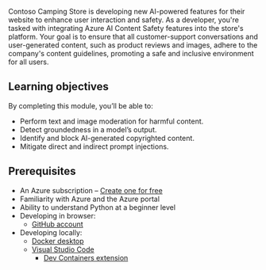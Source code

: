 Contoso Camping Store is developing new AI-powered features for their website to enhance user interaction and safety. As a developer, you're tasked with integrating Azure AI Content Safety features into the store's platform. Your goal is to ensure that all customer-support conversations and user-generated content, such as product reviews and images, adhere to the company's content guidelines, promoting a safe and inclusive environment for all users.

## Learning objectives

By completing this module, you’ll be able to:

- Perform text and image moderation for harmful content.
- Detect groundedness in a model’s output.
- Identify and block AI-generated copyrighted content.
- Mitigate direct and indirect prompt injections.

## Prerequisites

- An Azure subscription – [Create one for free](https://azure.microsoft.com/free/cognitive-services/)
- Familiarity with Azure and the Azure portal
- Ability to understand Python at a beginner level
- Developing in browser:
  - [GitHub account](https://docs.github.com/get-started/signing-up-for-github)
- Developing locally:
  - [Docker desktop](https://www.docker.com/products/docker-desktop/)
  - [Visual Studio Code](https://code.visualstudio.com/)
    - [Dev Containers extension](https://marketplace.visualstudio.com/items?itemName=ms-vscode-remote.remote-containers)